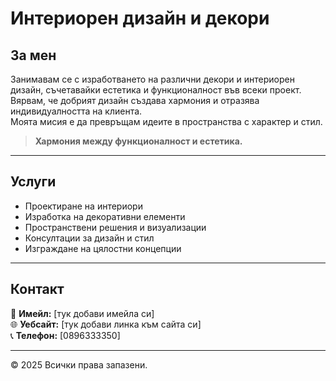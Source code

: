 # Интериорен дизайн и декори

## За мен  
Занимавам се с изработването на различни декори и интериорен дизайн, съчетавайки естетика и функционалност във всеки проект.  
Вярвам, че добрият дизайн създава хармония и отразява индивидуалността на клиента.  
Моята мисия е да превръщам идеите в пространства с характер и стил.

> **Хармония между функционалност и естетика.**

---

## Услуги  
- Проектиране на интериори  
- Изработка на декоративни елементи  
- Пространствени решения и визуализации  
- Консултации за дизайн и стил  
- Изграждане на цялостни концепции  

---

## Контакт  
📩 **Имейл:** [тук добави имейла си]  
🌐 **Уебсайт:** [тук добави линка към сайта си]  
📞 **Телефон:** [0896333350]

---

© 2025 Всички права запазени.
